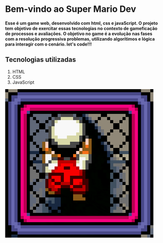 # Bem-vindo ao Super Mario Dev
#### Esse é um game web, desenvolvido com html, css e javaScript. O projeto tem objetivo de exercitar essas tecnologias no contexto de gameficação de processos e avaliações. O objetivo no game é a evolução nas fases com a resolução progressiva problemas, utilizando algorítimos e lógica para interagir com o cenário. let's code!!!

## Tecnologias utilizadas

1. HTML
2. CSS
3. JavaScript

![SuperMario](https://raw.githubusercontent.com/antoniojobs/super-mario-dev/main/mario.gif)
